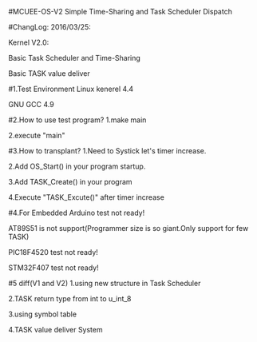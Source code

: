 #MCUEE-OS-V2
Simple Time-Sharing and Task Scheduler Dispatch

#ChangLog:
2016/03/25:

Kernel V2.0:

Basic Task Scheduler and Time-Sharing

Basic TASK value deliver 

#1.Test Environment
Linux kenerel 4.4

GNU GCC 4.9

#2.How to use test program?
1.make main

2.execute "main"

#3.How to transplant?
1.Need to Systick let's timer increase.

2.Add OS_Start() in your program startup.

3.Add TASK_Create() in your program

4.Execute "TASK_Excute()" after timer increase

#4.For Embedded
Arduino test not ready!

AT89S51 is not support(Programmer size is so giant.Only support for few TASK)

PIC18F4520 test not ready!

STM32F407 test not ready!

#5 diff(V1 and V2)
1.using new structure in Task Scheduler

2.TASK return type from int to u_int_8

3.using symbol table

4.TASK value deliver System
